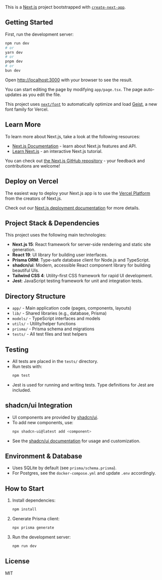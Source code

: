 This is a [Next.js](https://nextjs.org) project bootstrapped with [`create-next-app`](https://nextjs.org/docs/app/api-reference/cli/create-next-app).

## Getting Started

First, run the development server:

```bash
npm run dev
# or
yarn dev
# or
pnpm dev
# or
bun dev
```

Open [http://localhost:3000](http://localhost:3000) with your browser to see the result.

You can start editing the page by modifying `app/page.tsx`. The page auto-updates as you edit the file.

This project uses [`next/font`](https://nextjs.org/docs/app/building-your-application/optimizing/fonts) to automatically optimize and load [Geist](https://vercel.com/font), a new font family for Vercel.

## Learn More

To learn more about Next.js, take a look at the following resources:

- [Next.js Documentation](https://nextjs.org/docs) - learn about Next.js features and API.
- [Learn Next.js](https://nextjs.org/learn) - an interactive Next.js tutorial.

You can check out [the Next.js GitHub repository](https://github.com/vercel/next.js) - your feedback and contributions are welcome!

## Deploy on Vercel

The easiest way to deploy your Next.js app is to use the [Vercel Platform](https://vercel.com/new?utm_medium=default-template&filter=next.js&utm_source=create-next-app&utm_campaign=create-next-app-readme) from the creators of Next.js.

Check out our [Next.js deployment documentation](https://nextjs.org/docs/app/building-your-application/deploying) for more details.

## Project Stack & Dependencies

This project uses the following main technologies:

- **Next.js 15**: React framework for server-side rendering and static site generation.
- **React 19**: UI library for building user interfaces.
- **Prisma ORM**: Type-safe database client for Node.js and TypeScript.
- **shadcn/ui**: Modern, accessible React component library for building beautiful UIs.
- **Tailwind CSS 4**: Utility-first CSS framework for rapid UI development.
- **Jest**: JavaScript testing framework for unit and integration tests.

## Directory Structure

- `app/` - Main application code (pages, components, layouts)
- `lib/` - Shared libraries (e.g., database, Prisma)
- `models/` - TypeScript interfaces and models
- `utils/` - Utility/helper functions
- `prisma/` - Prisma schema and migrations
- `tests/` - All test files and test helpers

## Testing

- All tests are placed in the `tests/` directory.
- Run tests with:
  ```bash
  npm test
  ```
- Jest is used for running and writing tests. Type definitions for Jest are included.

## shadcn/ui Integration

- UI components are provided by [shadcn/ui](https://ui.shadcn.com/).
- To add new components, use:
  ```bash
  npx shadcn-ui@latest add <component>
  ```
- See the [shadcn/ui documentation](https://ui.shadcn.com/docs) for usage and customization.

## Environment & Database

- Uses SQLite by default (see `prisma/schema.prisma`).
- For Postgres, see the `docker-compose.yml` and update `.env` accordingly.

## How to Start

1. Install dependencies:
   ```bash
   npm install
   ```
2. Generate Prisma client:
   ```bash
   npx prisma generate
   ```
3. Run the development server:
   ```bash
   npm run dev
   ```

## License

MIT
